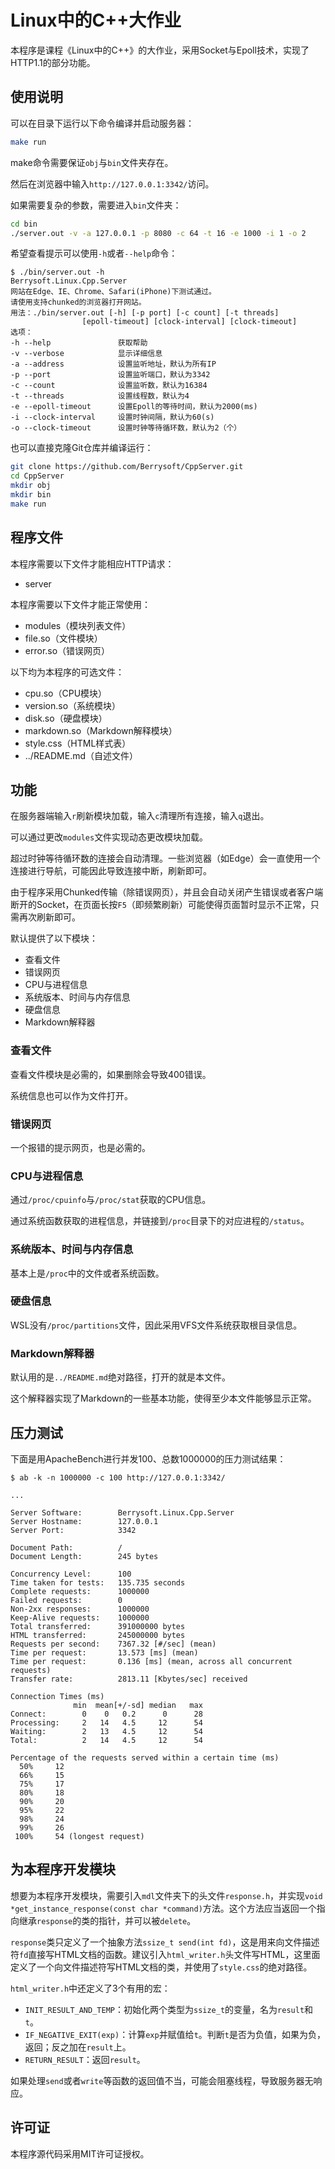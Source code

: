 # Linux中的C++大作业
本程序是课程《Linux中的C++》的大作业，采用Socket与Epoll技术，实现了HTTP1.1的部分功能。
## 使用说明
可以在目录下运行以下命令编译并启动服务器：
``` bash
make run
```
make命令需要保证`obj`与`bin`文件夹存在。

然后在浏览器中输入`http://127.0.0.1:3342/`访问。

如果需要复杂的参数，需要进入`bin`文件夹：
``` bash
cd bin
./server.out -v -a 127.0.0.1 -p 8080 -c 64 -t 16 -e 1000 -i 1 -o 2
```
希望查看提示可以使用`-h`或者`--help`命令：
```
$ ./bin/server.out -h
Berrysoft.Linux.Cpp.Server
网站在Edge、IE、Chrome、Safari(iPhone)下测试通过。
请使用支持chunked的浏览器打开网站。
用法：./bin/server.out [-h] [-p port] [-c count] [-t threads]
                [epoll-timeout] [clock-interval] [clock-timeout]
选项：
-h --help               获取帮助
-v --verbose            显示详细信息
-a --address            设置监听地址，默认为所有IP
-p --port               设置监听端口，默认为3342
-c --count              设置监听数，默认为16384
-t --threads            设置线程数，默认为4
-e --epoll-timeout      设置Epoll的等待时间，默认为2000(ms)
-i --clock-interval     设置时钟间隔，默认为60(s)
-o --clock-timeout      设置时钟等待循环数，默认为2（个）
```

也可以直接克隆Git仓库并编译运行：
``` bash
git clone https://github.com/Berrysoft/CppServer.git
cd CppServer
mkdir obj
mkdir bin
make run
```
## 程序文件
本程序需要以下文件才能相应HTTP请求：
* server

本程序需要以下文件才能正常使用：
* modules（模块列表文件）
* file.so（文件模块）
* error.so（错误网页）

以下均为本程序的可选文件：
* cpu.so（CPU模块）
* version.so（系统模块）
* disk.so（硬盘模块）
* markdown.so（Markdown解释模块）
* style.css（HTML样式表）
* ../README.md（自述文件）
## 功能
在服务器端输入`r`刷新模块加载，输入`c`清理所有连接，输入`q`退出。

可以通过更改`modules`文件实现动态更改模块加载。

超过时钟等待循环数的连接会自动清理。一些浏览器（如Edge）会一直使用一个连接进行导航，可能因此导致连接中断，刷新即可。

由于程序采用Chunked传输（除错误网页），并且会自动关闭产生错误或者客户端断开的Socket，在页面长按`F5`（即频繁刷新）可能使得页面暂时显示不正常，只需再次刷新即可。

默认提供了以下模块：
* 查看文件
* 错误网页
* CPU与进程信息
* 系统版本、时间与内存信息
* 硬盘信息
* Markdown解释器
### 查看文件
查看文件模块是必需的，如果删除会导致400错误。

系统信息也可以作为文件打开。
### 错误网页
一个报错的提示网页，也是必需的。
### CPU与进程信息
通过`/proc/cpuinfo`与`/proc/stat`获取的CPU信息。

通过系统函数获取的进程信息，并链接到`/proc`目录下的对应进程的`/status`。
### 系统版本、时间与内存信息
基本上是`/proc`中的文件或者系统函数。
### 硬盘信息
WSL没有`/proc/partitions`文件，因此采用VFS文件系统获取根目录信息。
### Markdown解释器
默认用的是`../README.md`绝对路径，打开的就是本文件。

这个解释器实现了Markdown的一些基本功能，使得至少本文件能够显示正常。
## 压力测试
下面是用ApacheBench进行并发100、总数1000000的压力测试结果：
```
$ ab -k -n 1000000 -c 100 http://127.0.0.1:3342/

...

Server Software:        Berrysoft.Linux.Cpp.Server
Server Hostname:        127.0.0.1
Server Port:            3342

Document Path:          /
Document Length:        245 bytes

Concurrency Level:      100
Time taken for tests:   135.735 seconds
Complete requests:      1000000
Failed requests:        0
Non-2xx responses:      1000000
Keep-Alive requests:    1000000
Total transferred:      391000000 bytes
HTML transferred:       245000000 bytes
Requests per second:    7367.32 [#/sec] (mean)
Time per request:       13.573 [ms] (mean)
Time per request:       0.136 [ms] (mean, across all concurrent requests)
Transfer rate:          2813.11 [Kbytes/sec] received

Connection Times (ms)
              min  mean[+/-sd] median   max
Connect:        0    0   0.2      0      28
Processing:     2   14   4.5     12      54
Waiting:        2   13   4.5     12      54
Total:          2   14   4.5     12      54

Percentage of the requests served within a certain time (ms)
  50%     12
  66%     15
  75%     17
  80%     18
  90%     20
  95%     22
  98%     24
  99%     26
 100%     54 (longest request)
```
## 为本程序开发模块
想要为本程序开发模块，需要引入`mdl`文件夹下的头文件`response.h`，并实现`void *get_instance_response(const char *command)`方法。这个方法应当返回一个指向继承`response`的类的指针，并可以被`delete`。

`response`类只定义了一个抽象方法`ssize_t send(int fd)`，这是用来向文件描述符`fd`直接写HTML文档的函数。建议引入`html_writer.h`头文件写HTML，这里面定义了一个向文件描述符写HTML文档的类，并使用了`style.css`的绝对路径。

`html_writer.h`中还定义了3个有用的宏：
* `INIT_RESULT_AND_TEMP`：初始化两个类型为`ssize_t`的变量，名为`result`和`t`。
* `IF_NEGATIVE_EXIT(exp)`：计算`exp`并赋值给`t`。判断`t`是否为负值，如果为负，返回；反之加在`result`上。
* `RETURN_RESULT`：返回`result`。

如果处理`send`或者`write`等函数的返回值不当，可能会阻塞线程，导致服务器无响应。
## 许可证
本程序源代码采用MIT许可证授权。
